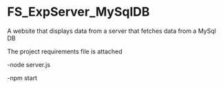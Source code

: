 # FS_ExpServer_MySqlDB
A website that displays data from a server that fetches data from a MySql DB

The project requirements file is attached

-node server.js

-npm start
